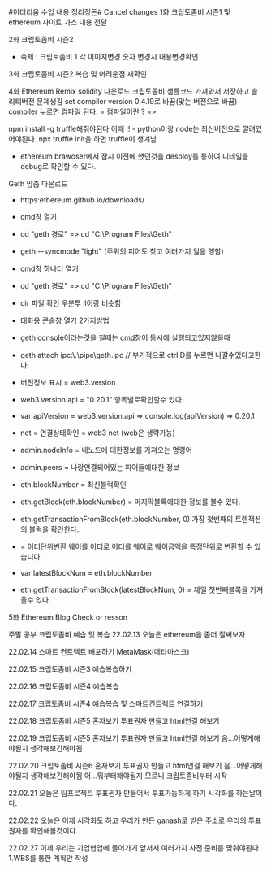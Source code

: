 #이더리움 수업 내용 정리정돈#
Cancel changes
1화 크팁토좀비 시즌1 및 ethereum 사이트 가스 내용 전달

2화 크립토좀비 시즌2

- 숙제 : 크립토좀비 1 각 이미지변경 숫자 변경시 내용변경확인

3화 크립토좀비 시즌2 복습 및 어려운점 재확인

4화 Ethereum Remix solidity 다운로드
크립토좀비 샘플코드 가져와서 저장하고
솔리티버전 문제생김
set compiler version 0.4.19로 바꿈(맞는 버전으로 바꿈)
compiler 누르면 컴파일 된다. = 컴파일이란 ? =>

npm install -g truffle해줘야된다 이때 !! - python이랑 node는 최신버전으로 깔려있어야된다.
npx truffle init을 하면 truffle이 생겨남

- ethereum brawoser에서 잠시 이전에 했던것을 desploy를 통하여 디테일을 debug로 확인할 수 있다.

Geth 맘춤 다운로드

- https:ethereum.github.io/downloads/

- cmd창 열기
- cd "geth 경로" => cd "C:\Program Files\Geth"
- geth --syncmode "light" (주위의 피어도 찾고 여러가지 일을 행함)

- cmd창 하나더 열기
- cd "geth 경로" => cd "C:\Program Files\Geth"
- dir 파일 확인 우분투 ll이랑 비슷함

- 대화용 콘솔창 열기 2가지방법
- geth console이라는것을 칠때는 cmd창이 동시에 실행되고있지않을때
- geth attach ipc:\\.\pipe\geth.ipc // 부가적으로 ctrl D를 누르면 나갈수있다고한다.
- 버전정보 표시 = web3.version
- web3.version.api = "0.20.1" 항목별로확인할수 있다.
- var apiVersion = web3.version.api => console.log(apiVersion) => 0.20.1
- net = 연결상태확인 = web3 net (web은 생략가능)
- admin.nodeInfo = 내노드에 대한정보를 가져오는 명령어
- admin.peers = 나랑연결되어있는 피어들에대한 정보
- eth.blockNumber = 최신블럭확인
- eth.getBlock(eth.blockNumber) = 마지막블록에대한 정보를 볼수 있다.
- eth.getTransactionFromBlock(eth.blockNumber, 0) 가장 첫번째의 트렌잭션의 블럭을 확인한다.
- = 이더단위변환 웨이를 이더로 이더를 웨이로 웨이금액을 특정단위로 변환할 수 있습니다.
- var latestBlockNum = eth.blockNumber
- eth.getTransactionFromBlock(latestBlockNum, 0) = 제일 첫번째블록을 가져올수 있다.

5화 Ethereum Blog Check or resson

주말 공부 크립토좀비 예습 및 복습
22.02.13
오늘은 ethereum을 좀더 잘써보자

22.02.14
스마트 컨트렉트 배포하기
MetaMask(메타마스크)

22.02.15
크립토좀비 시즌3
예습복습하기

22.02.16
크립토좀비 시즌4
예습복습

22.02.17
크립토좀비 시즌4
예습복습 및 스마트컨트렉트 연결하기

22.02.18
크립토좀비 시즌5 혼자보기
투표권자 만들고 html연결
해보기

22.02.19
크립토좀비 시즌5 혼자보기
투표권자 만들고 html연결
해보기 음...어떻게해야될지 생각해보긴해야됨

22.02.20
크립토좀비 시즌6 혼자보기
투표권자 만들고 html연결
해보기 음...어떻게해야될지 생각해보긴해야됨
어...뭐부터해야될지 모르니 크립토좀비부터 시작

22.02.21
오늘은 팀프로젝트 투표권자 만들어서 투표가능하게 하기
시각화를 하는날이다.

22.02.22
오늘은 이제 시각화도 하고 우리가 만든 ganash로 받은 주소로 우리의 투표권자를 확인해볼것이다.

22.02.27
이제 우리는 기업협업에 들어가기 앞서서 여러가지 사전 준비를 맞춰야된다.
1.WBS를 통한 계획안 작성
